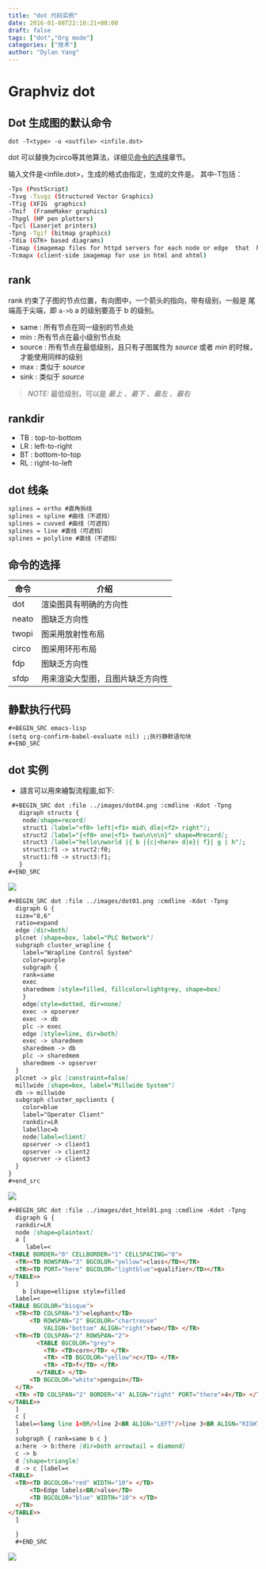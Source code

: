 ```yaml
---
title: "dot 代码实例"
date: 2016-01-08T22:10:21+08:00
draft: false
tags: ["dot","Org mode"]
categories: ["技术"]
author: "Dylan Yang"
---
```


# Graphviz dot

## Dot 生成图的默认命令

`dot -T<type> -o <outfile> <infile.dot>`

dot 可以替换为circo等其他算法，详细见[命令的选择](#命令的选择)章节。

输入文件是<infile.dot>，生成的格式由<type>指定，生成的文件是<outfile>。
其中-T<type>包括：

``` sh
-Tps (PostScript)
-Tsvg -Tsvgz (Structured Vector Graphics)
-Tfig (XFIG  graphics)
-Tmif  (FrameMaker graphics)
-Thpgl (HP pen plotters)
-Tpcl (Laserjet printers)
-Tpng -Tgif (bitmap graphics)
-Tdia (GTK+ based diagrams)
-Timap (imagemap files for httpd servers for each node or edge  that  has a non-null "href" attribute.)
-Tcmapx (client-side imagemap for use in html and xhtml)
```

## rank

rank 约束了子图的节点位置，有向图中，一个箭头的指向，带有级别，一般是
尾端高于尖端，即 `a->b` a 的级别要高于 b 的级别。

- same : 所有节点在同一级别的节点处
- min : 所有节点在最小级别节点处
- source : 所有节点在最低级别，且只有子图属性为 *source* 或者 *min* 的时候，才能使用同样的级别
- max : 类似于 *source*
- sink : 类似于 *source*
 
> *NOTE:* 最低级别，可以是 *最上* 、*最下* 、*最左* 、*最右* 

## rankdir
- TB : top-to-bottom
- LR : left-to-right
- BT : bottom-to-top
- RL : right-to-left

## dot 线条

``` md
splines = ortho #直角拆线
splines = spline #曲线（不遮挡）
splines = cuvved #曲线（可遮挡）
splines = line #直线（可遮挡）
splines = polyline #直线（不遮挡）
```

## 命令的选择

|命令|介绍|
|---|----|
|dot|渲染图具有明确的方向性|
|neato|图缺乏方向性|
|twopi|图采用放射性布局|
|circo|图采用环形布局|
|fdp|图缺乏方向性|
|sfdp|用来渲染大型图，且图片缺乏方向性|

## 静默执行代码

``` emacs-lisp
#+BEGIN_SRC emacs-lisp
(setq org-confirm-babel-evaluate nil) ;;执行静默语句块
#+END_SRC
```

## dot 实例

- 語言可以用來繪製流程圖,如下:

``` md
 #+BEGIN_SRC dot :file ../images/dot04.png :cmdline -Kdot -Tpng
   digraph structs {
    node[shape=record]
    struct1 [label="<f0> left|<f1> mid\ dle|<f2> right"];
    struct2 [label="{<f0> one|<f1> two\n\n\n}" shape=Mrecord];
    struct3 [label="hello\nworld |{ b |{c|<here> d|e}| f}| g | h"];
    struct1:f1 -> struct2:f0;
    struct1:f0 -> struct3:f1;
   }
#+END_SRC 
```

![](/images/dot04.png)

``` md
#+BEGIN_SRC dot :file ../images/dot01.png :cmdline -Kdot -Tpng
  digraph G {
  size="8,6"
  ratio=expand
  edge [dir=both]
  plcnet [shape=box, label="PLC Network"]
  subgraph cluster_wrapline {
    label="Wrapline Control System"
    color=purple
    subgraph {
    rank=same
    exec
    sharedmem [style=filled, fillcolor=lightgrey, shape=box]
    }
    edge[style=dotted, dir=none]
    exec -> opserver
    exec -> db
    plc -> exec
    edge [style=line, dir=both]
    exec -> sharedmem
    sharedmem -> db
    plc -> sharedmem
    sharedmem -> opserver
  }
  plcnet -> plc [constraint=false]
  millwide [shape=box, label="Millwide System"]
  db -> millwide
  subgraph cluster_opclients {
    color=blue
    label="Operator Client"
    rankdir=LR
    labelloc=b
    node[label=client]
    opserver -> client1
    opserver -> client2
    opserver -> client3
  }
}
#+end_src 
```

![](/images/dot01.png)

``` md
#+BEGIN_SRC dot :file ../images/dot_html01.png :cmdline -Kdot -Tpng
  digraph G {
  rankdir=LR
  node [shape=plaintext]
  a [
     label=<
<TABLE BORDER="0" CELLBORDER="1" CELLSPACING="0">
  <TR><TD ROWSPAN="3" BGCOLOR="yellow">class</TD></TR>
  <TR><TD PORT="here" BGCOLOR="lightblue">qualifier</TD></TR>
</TABLE>>
  ]
    b [shape=ellipse style=filled
  label=<
<TABLE BGCOLOR="bisque">
  <TR><TD COLSPAN="3">elephant</TD> 
      <TD ROWSPAN="2" BGCOLOR="chartreuse" 
          VALIGN="bottom" ALIGN="right">two</TD> </TR>
  <TR><TD COLSPAN="2" ROWSPAN="2">
        <TABLE BGCOLOR="grey">
          <TR> <TD>corn</TD> </TR> 
          <TR> <TD BGCOLOR="yellow">c</TD> </TR> 
          <TR> <TD>f</TD> </TR> 
        </TABLE> </TD>
      <TD BGCOLOR="white">penguin</TD> 
  </TR> 
  <TR> <TD COLSPAN="2" BORDER="4" ALIGN="right" PORT="there">4</TD> </TR>
</TABLE>>
  ]
  c [ 
  label=<long line 1<BR/>line 2<BR ALIGN="LEFT"/>line 3<BR ALIGN="RIGHT"/>>
  ]
  subgraph { rank=same b c }
  a:here -> b:there [dir=both arrowtail = diamond]
  c -> b
  d [shape=triangle]
  d -> c [label=<
<TABLE>
  <TR><TD BGCOLOR="red" WIDTH="10"> </TD>
      <TD>Edge labels<BR/>also</TD>
      <TD BGCOLOR="blue" WIDTH="10"> </TD>
  </TR>
</TABLE>>
  ]
  
  }
  #+END_SRC 
```

![](/images/dot_html01.png)
